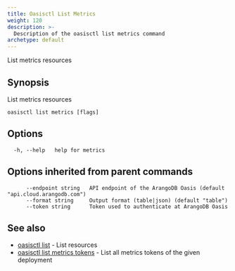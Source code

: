 ```yaml
---
title: Oasisctl List Metrics
weight: 120
description: >-
  Description of the oasisctl list metrics command
archetype: default
---
```

List metrics resources

## Synopsis

List metrics resources

```
oasisctl list metrics [flags]
```

## Options

```
  -h, --help   help for metrics
```

## Options inherited from parent commands

```
      --endpoint string   API endpoint of the ArangoDB Oasis (default "api.cloud.arangodb.com")
      --format string     Output format (table|json) (default "table")
      --token string      Token used to authenticate at ArangoDB Oasis
```

## See also

* [oasisctl list](_index.md)	 - List resources
* [oasisctl list metrics tokens](list-metrics-tokens.md)	 - List all metrics tokens of the given deployment


